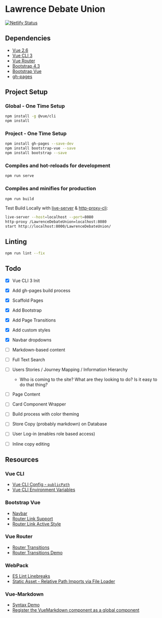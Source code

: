 # Lawrence Debate Union

[![Netlify Status](https://api.netlify.com/api/v1/badges/e6cd1aba-79fc-476a-92d8-c5f7634b910d/deploy-status)](https://app.netlify.com/sites/ldu/deploys)

## Dependencies

* [Vue 2.6](https://vuejs.org/)
* [Vue CLI 3](https://cli.vuejs.org/guide/creating-a-project.html#vue-create)
* [Vue Router](https://router.vuejs.org/)
* [Bootstrap 4.3](https://getbootstrap.com/docs/4.3/getting-started/introduction/)
* [Bootstrap Vue](https://bootstrap-vue.js.org/)
* [gh-pages](https://www.npmjs.com/package/gh-pages)

## Project Setup

### Global - One Time Setup

```bash
npm install -g @vue/cli
npm install
```

### Project - One Time Setup

```bash
npm install gh-pages --save-dev
npm install bootstrap-vue --save
npm install bootstrap --save
```

### Compiles and hot-reloads for development

```bash
npm run serve
```

### Compiles and minifies for production

```bash
npm run build
```

Test Build Locally with [live-server](https://www.npmjs.com/package/live-server) & [http-proxy-cli](https://www.npmjs.com/package/http-proxy-cli):

```bash
live-server --host=localhost --port=8080
http-proxy /LawrenceDebateUnion=localhost:8080
start http://localhost:8000/LawrenceDebateUnion/
```

## Linting

```bash
npm run lint --fix
```

## Todo

* [x] Vue CLI 3 Init
* [x] Add gh-pages build process
* [x] Scaffold Pages
* [x] Add Bootstrap
* [x] Add Page Transitions
* [x] Add custom styles
* [x] Navbar dropdowns
* [ ] Markdown-based content
* [ ] Full Text Search
* [ ] Users Stories / Journey Mapping / Information Hierarchy
  * Who is coming to the site?  What are they looking to do?  Is it easy to do that thing?
* [ ] Page Content
* [ ] Card Component Wrapper
* [ ] Build process with color theming
* [ ] Store Copy (probably markdown) on Database
* [ ] User Log-in (enables role based access)
* [ ] Inline copy editing


## Resources

### Vue CLI

* [Vue CLI Config - `publicPath`](https://cli.vuejs.org/config/#publicpath)
* [Vue CLI Environment Variables](https://cli.vuejs.org/guide/mode-and-env.html#modes)

### Bootstrap Vue

* [Navbar](https://bootstrap-vue.js.org/docs/components/navbar)
* [Router Link Support](https://bootstrap-vue.js.org/docs/reference/router-links/)
* [Router Link Active Style](https://stackoverflow.com/questions/46083220/how-to-vuejs-router-link-active-style)

### Vue Router

* [Router Transitions](https://router.vuejs.org/guide/advanced/transitions.html#per-route-transition)
* [Router Transitions Demo](https://markus.oberlehner.net/blog/vue-router-page-transitions/)

### WebPack

* [ES Lint Linebreaks](https://stackoverflow.com/a/44662845/1366033)
* [Static Asset - Relative Path Imports via File Loader](https://cli.vuejs.org/guide/html-and-static-assets.html#static-assets-handling)

### Vue-Markdown

* [Syntax Demo](https://miaolz123.github.io/vue-markdown/)
* [Register the VueMarkdown component as a global component](https://github.com/miaolz123/vue-markdown/issues/61)